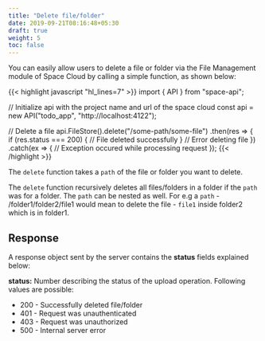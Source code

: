 ```yaml
---
title: "Delete file/folder"
date: 2019-09-21T08:16:48+05:30
draft: true
weight: 5
toc: false
---
```


You can easily allow users to delete a file or folder via the File Management module of Space Cloud by calling a simple function, as shown below:

{{< highlight javascript "hl_lines=7" >}}
import { API } from "space-api";

// Initialize api with the project name and url of the space cloud
const api = new API("todo_app", "http://localhost:4122");

// Delete a file
api.FileStore().delete("/some-path/some-file")
  .then(res => {
    if (res.status === 200) {
      // File deleted successfully
    }
    // Error deleting file
  })
  .catch(ex => {
    // Exception occured while processing request
  });
{{< /highlight >}}

The `delete` function takes a `path` of the file or folder you want to delete.

The `delete` function recursively deletes all files/folders in a folder if the `path` was for a folder. The `path` can be nested as well. For e.g a `path` - /folder1/folder2/file1 would mean to delete the file - `file1` inside folder2 which is in folder1.

## Response

A response object sent by the server contains the **status** fields explained below:

**status:** Number describing the status of the upload operation. Following values are possible:

- 200 - Successfully deleted file/folder
- 401 - Request was unauthenticated
- 403 - Request was unauthorized
- 500 - Internal server error